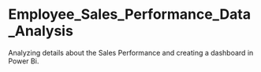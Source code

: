 # Employee_Sales_Performance_Data_Analysis
Analyzing details about the Sales Performance and creating a dashboard in Power Bi.
